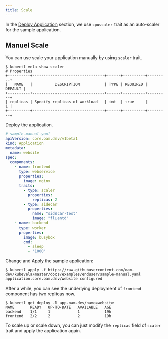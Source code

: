 ```yaml
---
title: Scale
---
```


In the [Deploy Application](../application.md) section, we use `cpuscaler` trait as an auto-scaler for the sample application. 

## Manuel Scale

You can use scale your application manually by using `scaler` trait.

```shell
$ kubectl vela show scaler 
# Properties
+----------+--------------------------------+------+----------+---------+
|   NAME   |          DESCRIPTION           | TYPE | REQUIRED | DEFAULT |
+----------+--------------------------------+------+----------+---------+
| replicas | Specify replicas of workload   | int  | true     |       1 |
+----------+--------------------------------+------+----------+---------+
```

Deploy the application.

```yaml
# sample-manual.yaml
apiVersion: core.oam.dev/v1beta1
kind: Application
metadata:
  name: website
spec:
  components:
    - name: frontend
      type: webservice
      properties:
        image: nginx
      traits:
        - type: scaler
          properties:
            replicas: 2
        - type: sidecar
          properties:
            name: "sidecar-test"
            image: "fluentd"
    - name: backend
      type: worker
      properties:
        image: busybox
        cmd:
          - sleep
          - '1000'
```

Change and Apply the sample application:

```shell
$ kubectl apply -f https://raw.githubusercontent.com/oam-dev/kubevela/master/docs/examples/enduser/sample-manual.yaml
application.core.oam.dev/website configured
```

After a while, you can see the underlying deployment of `frontend` component has two replicas now.

```shell
$ kubectl get deploy -l app.oam.dev/name=website
NAME       READY   UP-TO-DATE   AVAILABLE   AGE
backend    1/1     1            1           19h
frontend   2/2     2            2           19h
```

To scale up or scale down, you can just modify the `replicas` field of `scaler` trait and apply the application again.